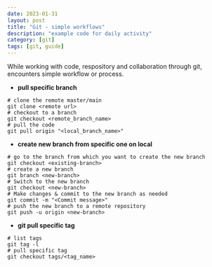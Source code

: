 ```yaml
---
date: 2023-01-31
layout: post
title: "Git - simple workflows"
description: "example code for daily activity"
category: [git]
tags: [git, guide]
---
```


While working with code, respository and collaboration through git, encounters simple workflow or process.

- **pull specific branch**
```
# clone the remote master/main
git clone <remote url>
# checkout to a branch
git checkout <remote_branch_name>
# pull the code 
git pull origin "<local_branch_name>"
```

- **create new branch from specific one on local**
```
# go to the branch from which you want to create the new branch
git checkout <existing-branch>
# create a new branch
git branch <new-branch>
# Switch to the new branch 
git checkout <new-branch>
# Make changes & commit to the new branch as needed
git commit -m "<Commit message>"
# push the new branch to a remote repository
git push -u origin <new-branch>
```

- **git pull specific tag**
```
# list tags
git tag -l
# pull specific tag
git checkout tags/<tag_name>
```
